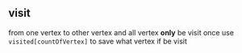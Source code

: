 ##  visit
from one vertex to other vertex and all vertex **only** be visit once
use `visited[countOfVertex]` to save what vertex if be visit
